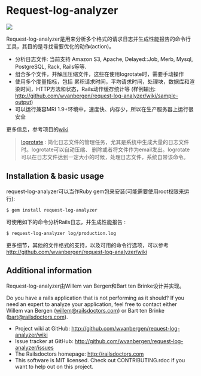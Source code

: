 # Request-log-analyzer 

[<img src="https://secure.travis-ci.org/wvanbergen/request-log-analyzer.png" />](http://travis-ci.org/wvanbergen/request-log-analyzer)

Request-log-analyzer是用来分析多个格式的请求日志并生成性能报告的命令行工具，其目的是寻找需要优化的动作(action)。

* 分析日志文件: 当前支持 Amazon S3, Apache, Delayed::Job, Merb, Mysql, PostgreSQL, Rack, Rails等等.
* 组合多个文件，并解压压缩文件，这些在使用logrotate时，需要手动操作
* 使用多个度量指标，包括 累积请求时间，平均请求时间，处理块，数据库和渲染时间，HTTP方法和状态，Rails动作缓存统计等 (样例输出: http://github.com/wvanbergen/request-log-analyzer/wiki/sample-output)
* 可以运行兼容MRI 1.9+环境中，速度快、内存少，所以在生产服务器上运行很安全

更多信息，参考项目的[wiki]( http://github.com/wvanbergen/request-log-analyzer/wiki)

> [logrotate](https://fedorahosted.org/logrotate/) : 简化日志文件的管理任务，尤其是系统中生成大量的日志文件时。logrotate可以自动压缩、
> 删除或者将文件作为email发出。logrotate可以在日志文件达到一定大小的时候，处理日志文件，系统自带该命令。

## Installation & basic usage

request-log-analyzer可以当作Ruby gem包来安装(可能需要使用root权限来运行):

    $ gem install request-log-analyzer

可使用如下的命令分析Rails日志，并生成性能报告 : 

    $ request-log-analyzer log/production.log

更多细节，其他的文件格式的支持，以及可用的命令行选项，可以参考<http://github.com/wvanbergen/request-log-analyzer/wiki>

## Additional information

Request-log-analyzer由Willem van Bergen和Bart ten Brinke设计并实现。

Do you have a rails application that is not performing as it should? If you need
an expert to analyze your application, feel free to contact either Willem van
Bergen (willem@railsdoctors.com) or Bart ten Brinke (bart@railsdoctors.com).

* Project wiki at GitHub: http://github.com/wvanbergen/request-log-analyzer/wiki
* Issue tracker at GitHub: http://github.com/wvanbergen/request-log-analyzer/issues
* The Railsdoctors homepage: http://railsdoctors.com
* This software is MIT licensed. Check out CONTRIBUTING.rdoc if you want to help out on this project.
